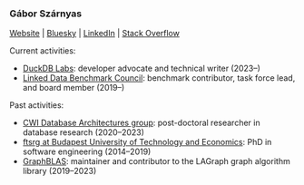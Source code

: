 ### Gábor Szárnyas

[Website](https://szarnyasg.org/) | [Bluesky](https://bsky.app/profile/szarnyasg.org) | [LinkedIn](https://www.linkedin.com/in/szarnyasg/) | [Stack Overflow](https://stackoverflow.com/users/3580502/gabor-szarnyas)

Current activities:

* [DuckDB Labs](https://duckdblabs.com/): developer advocate and technical writer (2023–)
* [Linked Data Benchmark Council](https://github.com/ldbc/): benchmark contributor, task force lead, and board member (2019–)

Past activities:

* [CWI Database Architectures group](https://github.com/cwida): post-doctoral researcher in database research (2020–2023)
* [ftsrg at Budapest University of Technology and Economics](https://github.com/ftsrg): PhD in software engineering (2014–2019)
* [GraphBLAS](https://github.com/GraphBLAS/): maintainer and contributor to the LAGraph graph algorithm library (2019–2023)
